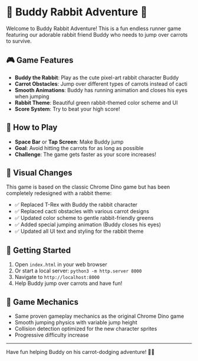 # 🐰 Buddy Rabbit Adventure 🥕

Welcome to Buddy Rabbit Adventure! This is a fun endless runner game featuring our adorable rabbit friend Buddy who needs to jump over carrots to survive.

## 🎮 Game Features

- **Buddy the Rabbit**: Play as the cute pixel-art rabbit character Buddy
- **Carrot Obstacles**: Jump over different types of carrots instead of cacti
- **Smooth Animations**: Buddy has running animation and closes his eyes when jumping
- **Rabbit Theme**: Beautiful green rabbit-themed color scheme and UI
- **Score System**: Try to beat your high score!

## 🎯 How to Play

- **Space Bar** or **Tap Screen**: Make Buddy jump
- **Goal**: Avoid hitting the carrots for as long as possible
- **Challenge**: The game gets faster as your score increases!

## 🎨 Visual Changes

This game is based on the classic Chrome Dino game but has been completely redesigned with a rabbit theme:

- ✅ Replaced T-Rex with Buddy the rabbit character
- ✅ Replaced cacti obstacles with various carrot designs  
- ✅ Updated color scheme to gentle rabbit-friendly greens
- ✅ Added special jumping animation (Buddy closes his eyes)
- ✅ Updated all UI text and styling for the rabbit theme

## 🚀 Getting Started

1. Open `index.html` in your web browser
2. Or start a local server: `python3 -m http.server 8000`
3. Navigate to `http://localhost:8000`
4. Help Buddy jump over carrots and have fun!

## 🎵 Game Mechanics

- Same proven gameplay mechanics as the original Chrome Dino game
- Smooth jumping physics with variable jump height
- Collision detection optimized for the new character sprites
- Progressive difficulty increase

---

Have fun helping Buddy on his carrot-dodging adventure! 🐰✨